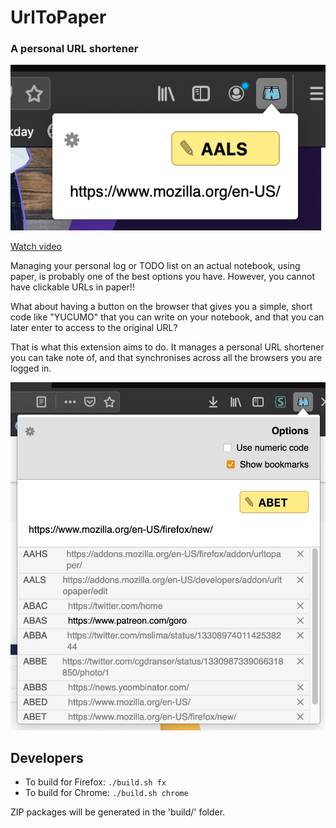 # UrlToPaper

### A personal URL shortener


![sshot1](sshot1.png)

[Watch video](https://youtu.be/PeO9ZYjI40A)

Managing your personal log or TODO list on an actual notebook, using paper, is probably one of the best options you have. However, you cannot have clickable URLs in paper!!

What about having a button on the browser that gives you a simple, short code like "YUCUMO" that you can write on your notebook, and that you can later enter to access to the original URL?

That is what this extension aims to do. It manages a personal URL shortener you can take note of, and that synchronises across all the browsers you are logged in.

![sshot2](sshot2.png)


## Developers

* To build for Firefox: `./build.sh fx`
* To build for Chrome: `./build.sh chrome`

ZIP packages will be generated in the 'build/' folder.
